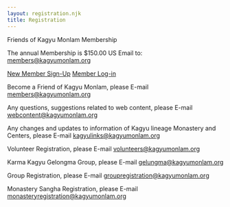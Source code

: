 ```yaml
---
layout: registration.njk
title: Registration
---
```


Friends of Kagyu Monlam Membership

The annual Membership is $150.00 US 
Email to: members@kagyumonlam.org 

<a target="_blank" href="http://www.milaguru.org/amember/signup.php" class="btn btn-primary btn-lg" role="button">New Member Sign-Up</a>
<a target="_blank" href="http://www.milaguru.org/amember/member.php" class="btn btn-primary btn-lg" role="button">Member Log-in</a>

Become a Friend of Kagyu Monlam, please E-mail members@kagyumonlam.org

Any questions, suggestions related to web content, please E-mail webcontent@kagyumonlam.org

Any changes and updates to information of Kagyu lineage Monastery and Centers, please E-mail kagyulinks@kagyumonlam.org

Volunteer Registration, please E-mail volunteers@kagyumonlam.org

Karma Kagyu Gelongma Group, please E-mail gelungma@kagyumonlam.org

Group Registration, please E-mail groupregistration@kagyumonlam.org

Monastery Sangha Registration, please E-mail monasteryregistration@kagyumonlam.org

